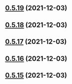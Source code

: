 ## [0.5.19](https://github.com/vegaprotocol/token-frontend/compare/0.5.18...0.5.19) (2021-12-03)



## [0.5.18](https://github.com/vegaprotocol/token-frontend/compare/0.5.17...0.5.18) (2021-12-03)



## [0.5.17](https://github.com/vegaprotocol/token-frontend/compare/0.5.16...0.5.17) (2021-12-03)



## [0.5.16](https://github.com/vegaprotocol/token-frontend/compare/0.5.15...0.5.16) (2021-12-03)



## [0.5.15](https://github.com/vegaprotocol/token-frontend/compare/0.5.14...0.5.15) (2021-12-03)



